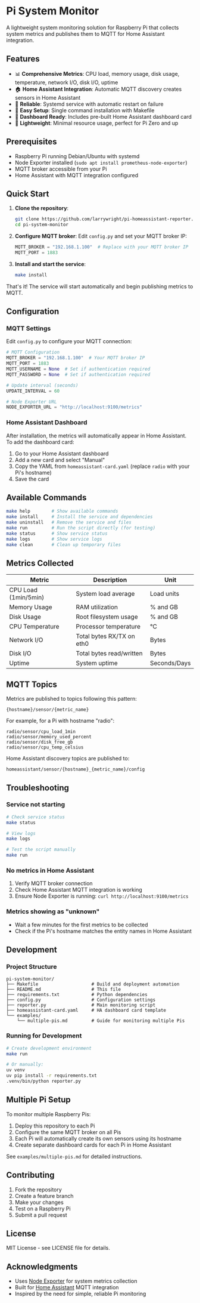 # Pi System Monitor

A lightweight system monitoring solution for Raspberry Pi that collects system metrics and publishes them to MQTT for Home Assistant integration.

## Features

- 📊 **Comprehensive Metrics**: CPU load, memory usage, disk usage, temperature, network I/O, disk I/O, uptime
- 🏠 **Home Assistant Integration**: Automatic MQTT discovery creates sensors in Home Assistant
- 🔄 **Reliable**: Systemd service with automatic restart on failure
- 🚀 **Easy Setup**: Single command installation with Makefile
- 📱 **Dashboard Ready**: Includes pre-built Home Assistant dashboard card
- 🔧 **Lightweight**: Minimal resource usage, perfect for Pi Zero and up

## Prerequisites

- Raspberry Pi running Debian/Ubuntu with systemd
- Node Exporter installed (`sudo apt install prometheus-node-exporter`)
- MQTT broker accessible from your Pi
- Home Assistant with MQTT integration configured

## Quick Start

1. **Clone the repository**:
   ```bash
   git clone https://github.com/larrywright/pi-homeassistant-reporter.git
   cd pi-system-monitor
   ```

2. **Configure MQTT broker**:
   Edit `config.py` and set your MQTT broker IP:
   ```python
   MQTT_BROKER = "192.168.1.100"  # Replace with your MQTT broker IP
   MQTT_PORT = 1883
   ```

3. **Install and start the service**:
   ```bash
   make install
   ```

That's it! The service will start automatically and begin publishing metrics to MQTT.

## Configuration

### MQTT Settings

Edit `config.py` to configure your MQTT connection:

```python
# MQTT Configuration
MQTT_BROKER = "192.168.1.100"  # Your MQTT broker IP
MQTT_PORT = 1883
MQTT_USERNAME = None  # Set if authentication required
MQTT_PASSWORD = None  # Set if authentication required

# Update interval (seconds)
UPDATE_INTERVAL = 60

# Node Exporter URL
NODE_EXPORTER_URL = "http://localhost:9100/metrics"
```

### Home Assistant Dashboard

After installation, the metrics will automatically appear in Home Assistant. To add the dashboard card:

1. Go to your Home Assistant dashboard
2. Add a new card and select "Manual"
3. Copy the YAML from `homeassistant-card.yaml` (replace `radio` with your Pi's hostname)
4. Save the card

## Available Commands

```bash
make help        # Show available commands
make install     # Install the service and dependencies
make uninstall   # Remove the service and files  
make run         # Run the script directly (for testing)
make status      # Show service status
make logs        # Show service logs
make clean       # Clean up temporary files
```

## Metrics Collected

| Metric | Description | Unit |
|--------|-------------|------|
| CPU Load (1min/5min) | System load average | Load units |
| Memory Usage | RAM utilization | % and GB |
| Disk Usage | Root filesystem usage | % and GB |
| CPU Temperature | Processor temperature | °C |
| Network I/O | Total bytes RX/TX on eth0 | Bytes |
| Disk I/O | Total bytes read/written | Bytes |
| Uptime | System uptime | Seconds/Days |

## MQTT Topics

Metrics are published to topics following this pattern:
```
{hostname}/sensor/{metric_name}
```

For example, for a Pi with hostname "radio":
```
radio/sensor/cpu_load_1min
radio/sensor/memory_used_percent
radio/sensor/disk_free_gb
radio/sensor/cpu_temp_celsius
```

Home Assistant discovery topics are published to:
```
homeassistant/sensor/{hostname}_{metric_name}/config
```

## Troubleshooting

### Service not starting
```bash
# Check service status
make status

# View logs
make logs

# Test the script manually
make run
```

### No metrics in Home Assistant
1. Verify MQTT broker connection
2. Check Home Assistant MQTT integration is working
3. Ensure Node Exporter is running: `curl http://localhost:9100/metrics`

### Metrics showing as "unknown"
- Wait a few minutes for the first metrics to be collected
- Check if the Pi's hostname matches the entity names in Home Assistant

## Development

### Project Structure
```
pi-system-monitor/
├── Makefile                    # Build and deployment automation
├── README.md                   # This file
├── requirements.txt            # Python dependencies
├── config.py                   # Configuration settings
├── reporter.py                 # Main monitoring script
├── homeassistant-card.yaml     # HA dashboard card template
└── examples/
    └── multiple-pis.md         # Guide for monitoring multiple Pis
```

### Running for Development
```bash
# Create development environment
make run

# Or manually:
uv venv
uv pip install -r requirements.txt
.venv/bin/python reporter.py
```

## Multiple Pi Setup

To monitor multiple Raspberry Pis:

1. Deploy this repository to each Pi
2. Configure the same MQTT broker on all Pis
3. Each Pi will automatically create its own sensors using its hostname
4. Create separate dashboard cards for each Pi in Home Assistant

See `examples/multiple-pis.md` for detailed instructions.

## Contributing

1. Fork the repository
2. Create a feature branch
3. Make your changes
4. Test on a Raspberry Pi
5. Submit a pull request

## License

MIT License - see LICENSE file for details.

## Acknowledgments

- Uses [Node Exporter](https://github.com/prometheus/node_exporter) for system metrics collection
- Built for [Home Assistant](https://www.home-assistant.io/) MQTT integration
- Inspired by the need for simple, reliable Pi monitoring